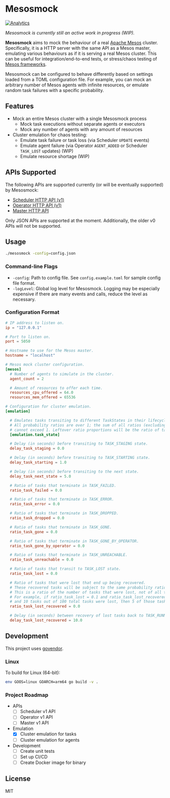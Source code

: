# Mesosmock

[![Analytics](https://gabeacon.irvinlim.com/UA-61872435-6/mesosmock/readme)](https://github.com/irvinlim/ga-beacon)

_Mesosmock is currently still an active work in progress (WIP)._

**Mesosmock** aims to mock the behaviour of a real [Apache Mesos](https://mesos.apache.org/) cluster. Specifically, it is a HTTP server with the same API as a Mesos master, emulating various behaviours as if it is serving a real Mesos cluster. This can be useful for integration/end-to-end tests, or stress/chaos testing of [Mesos frameworks](https://mesos.apache.org/documentation/latest/frameworks/).

Mesosmock can be configured to behave differently based on settings loaded from a TOML configuration file. For example, you can mock an arbitrary number of Mesos agents with infinite resources, or emulate random task failures with a specific probability.

## Features

- Mock an entire Mesos cluster with a single Mesosmock process
  - Mock task executions without separate agents or executors
  - Mock any number of agents with any amount of resources
- Cluster emulation for chaos testing:
  - Emulate task failure or task loss (via Scheduler `UPDATE` events)
  - Emulate agent failure (via Operator `AGENT_ADDED` or Scheduler `TASK_LOST` updates) (WIP)
  - Emulate resource shortage (WIP)

## APIs Supported

The following APIs are supported currently (or will be eventually supported) by Mesosmock:

- [Scheduler HTTP API (v1)](https://mesos.apache.org/documentation/latest/scheduler-http-api/)
- [Operator HTTP API (v1)](https://mesos.apache.org/documentation/latest/operator-http-api/)
- [Master HTTP API](https://mesos.apache.org/documentation/latest/endpoints/)

Only JSON APIs are supported at the moment. Additionally, the older v0 APIs will not be supported.

## Usage

```sh
./mesosmock -config=config.json
```

### Command-line Flags

- `-config`: Path to config file. See `config.example.toml` for sample config file format.
- `-logLevel`: Global log level for Mesosmock. Logging may be especially expensive if there are many events and calls, reduce the level as necessary.

### Configuration Format

```toml
# IP address to listen on.
ip = "127.0.0.1"

# Port to listen on.
port = 5050

# Hostname to use for the Mesos master.
hostname = "localhost"

# Mesos mock cluster configuration.
[mesos]
  # Number of agents to simulate in the cluster.
  agent_count = 2

  # Amount of resources to offer each time.
  resources_cpu_offered = 64.0
  resources_mem_offered = 65536

# Configuration for cluster emulation.
[emulation]

  # Emulates tasks transiting to different TaskStates in their lifecycle.
  # All probability ratios are over 1; the sum of all ratios (excluding ratio_task_error and ratio_task_lost_recovered)
  # cannot exceed 1. Leftover ratio proportions will be the ratio of tasks that terminate in TASK_FINISHED.
  [emulation.task_state]

  # Delay (in seconds) before transiting to TASK_STAGING state.
  delay_task_staging = 0.0

  # Delay (in seconds) before transiting to TASK_STARTING state.
  delay_task_starting = 1.0

  # Delay (in seconds) before transiting to the next state.
  delay_task_next_state = 5.0

  # Ratio of tasks that terminate in TASK_FAILED.
  ratio_task_failed = 0.0

  # Ratio of tasks that terminate in TASK_ERROR.
  ratio_task_error = 0.0

  # Ratio of tasks that terminate in TASK_DROPPED.
  ratio_task_dropped = 0.0

  # Ratio of tasks that terminate in TASK_GONE.
  ratio_task_gone = 0.0

  # Ratio of tasks that terminate in TASK_GONE_BY_OPERATOR.
  ratio_task_gone_by_operator = 0.0

  # Ratio of tasks that terminate in TASK_UNREACHABLE.
  ratio_task_unreachable = 0.0

  # Ratio of tasks that transit to TASK_LOST state.
  ratio_task_lost = 0.0

  # Ratio of tasks that were lost that end up being recovered.
  # These recovered tasks will be subject to the same probability ratios as if it was never lost in the first place.
  # This is a ratio of the number of tasks that were lost, not of all tasks.
  # For example, if ratio_task_lost = 0.1 and ratio_task_lost_recovered = 0.5,
  # and 10 tasks out of 100 total tasks were lost, then 5 of those tasks will be recovered.
  ratio_task_lost_recovered = 0.0

  # Delay (in seconds) between recovery of lost tasks back to TASK_RUNNING.
  delay_task_lost_recovered = 10.0
```

## Development

This project uses [govendor](https://github.com/kardianos/govendor).

### Linux

To build for Linux (64-bit):

```sh
env GOOS=linux GOARCH=arm64 go build -v .
```

### Project Roadmap

- APIs
  - [ ] Scheduler v1 API
  - [ ] Operator v1 API
  - [ ] Master v1 API
- Emulation
  - [x] Cluster emulation for tasks
  - [ ] Cluster emulation for agents
- Development
  - [ ] Create unit tests
  - [ ] Set up CI/CD
  - [ ] Create Docker image for binary

## License

MIT
